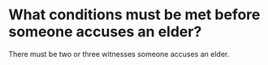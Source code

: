# What conditions must be met before someone accuses an elder?

There must be two or three witnesses someone accuses an elder.
